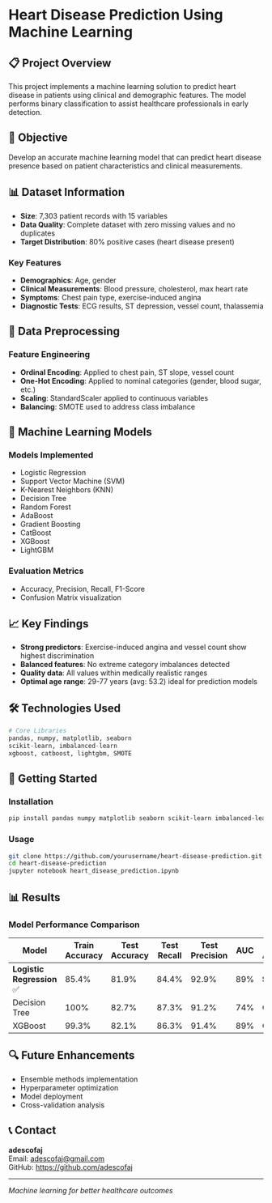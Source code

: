 # Heart Disease Prediction Using Machine Learning

## 📋 Project Overview
This project implements a machine learning solution to predict heart disease in patients using clinical and demographic features. The model performs binary classification to assist healthcare professionals in early detection.

## 🎯 Objective
Develop an accurate machine learning model that can predict heart disease presence based on patient characteristics and clinical measurements.

## 📊 Dataset Information
- **Size**: 7,303 patient records with 15 variables
- **Data Quality**: Complete dataset with zero missing values and no duplicates
- **Target Distribution**: 80% positive cases (heart disease present)

### Key Features
- **Demographics**: Age, gender
- **Clinical Measurements**: Blood pressure, cholesterol, max heart rate
- **Symptoms**: Chest pain type, exercise-induced angina
- **Diagnostic Tests**: ECG results, ST depression, vessel count, thalassemia

## 🔧 Data Preprocessing

### Feature Engineering
- **Ordinal Encoding**: Applied to chest pain, ST slope, vessel count
- **One-Hot Encoding**: Applied to nominal categories (gender, blood sugar, etc.)
- **Scaling**: StandardScaler applied to continuous variables
- **Balancing**: SMOTE used to address class imbalance

## 🤖 Machine Learning Models

### Models Implemented
- Logistic Regression
- Support Vector Machine (SVM)
- K-Nearest Neighbors (KNN)
- Decision Tree
- Random Forest
- AdaBoost
- Gradient Boosting
- CatBoost
- XGBoost
- LightGBM

### Evaluation Metrics
- Accuracy, Precision, Recall, F1-Score
- Confusion Matrix visualization

## 📈 Key Findings
- **Strong predictors**: Exercise-induced angina and vessel count show highest discrimination
- **Balanced features**: No extreme category imbalances detected
- **Quality data**: All values within medically realistic ranges
- **Optimal age range**: 29-77 years (avg: 53.2) ideal for prediction models

## 🛠️ Technologies Used
```python
# Core Libraries
pandas, numpy, matplotlib, seaborn
scikit-learn, imbalanced-learn
xgboost, catboost, lightgbm, SMOTE
```

## 🚀 Getting Started

### Installation
```bash
pip install pandas numpy matplotlib seaborn scikit-learn imbalanced-learn
```

### Usage
```bash
git clone https://github.com/yourusername/heart-disease-prediction.git
cd heart-disease-prediction
jupyter notebook heart_disease_prediction.ipynb
```

## 📊 Results

### Model Performance Comparison
| Model | Train Accuracy | Test Accuracy | Test Recall | Test Precision | AUC | Clinical Assessment |
|-------|----------------|---------------|-------------|----------------|-----|-------------------|
| **Logistic Regression** ✅ | 85.4% | 81.9% | 84.4% | 92.9% | 89% | **SELECTED** |
| Decision Tree | 100% | 82.7% | 87.3% | 91.2% | 74% | Overfitted |
| XGBoost | 99.3% | 82.1% | 86.3% | 91.4% | 89% | Overfitted |

## 🔍 Future Enhancements
- Ensemble methods implementation
- Hyperparameter optimization
- Model deployment
- Cross-validation analysis

## 📞 Contact
**adescofaj**  
Email: adescofaj@gmail.com  
GitHub: https://github.com/adescofaj

---
*Machine learning for better healthcare outcomes*